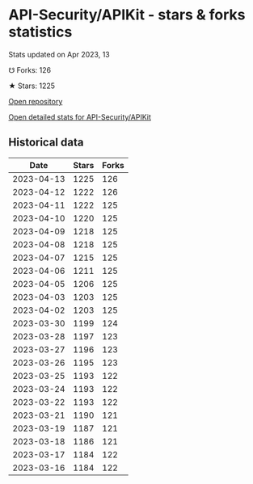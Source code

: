 # API-Security/APIKit - stars & forks statistics

Stats updated on Apr 2023, 13

☋ Forks: 126

★ Stars: 1225

[Open repository](https://github.com/API-Security/APIKit)

[Open detailed stats for API-Security/APIKit](https://reviewgithub.com/rep/API-Security/APIKit)

## Historical data
| Date | Stars | Forks |
|------|-------|-------|
| 2023-04-13 | 1225 | 126 | 
| 2023-04-12 | 1222 | 126 | 
| 2023-04-11 | 1222 | 125 | 
| 2023-04-10 | 1220 | 125 | 
| 2023-04-09 | 1218 | 125 | 
| 2023-04-08 | 1218 | 125 | 
| 2023-04-07 | 1215 | 125 | 
| 2023-04-06 | 1211 | 125 | 
| 2023-04-05 | 1206 | 125 | 
| 2023-04-03 | 1203 | 125 | 
| 2023-04-02 | 1203 | 125 | 
| 2023-03-30 | 1199 | 124 | 
| 2023-03-28 | 1197 | 123 | 
| 2023-03-27 | 1196 | 123 | 
| 2023-03-26 | 1195 | 123 | 
| 2023-03-25 | 1193 | 122 | 
| 2023-03-24 | 1193 | 122 | 
| 2023-03-22 | 1193 | 122 | 
| 2023-03-21 | 1190 | 121 | 
| 2023-03-19 | 1187 | 121 | 
| 2023-03-18 | 1186 | 121 | 
| 2023-03-17 | 1184 | 122 | 
| 2023-03-16 | 1184 | 122 | 

